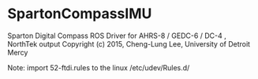 

SpartonCompassIMU
=================

Sparton Digital Compass ROS Driver for AHRS-8 / GEDC-6 / DC-4 , NorthTek output
Copyright (c) 2015, Cheng-Lung Lee, University of Detroit Mercy

Note: import 52-ftdi.rules to the linux /etc/udev/Rules.d/
